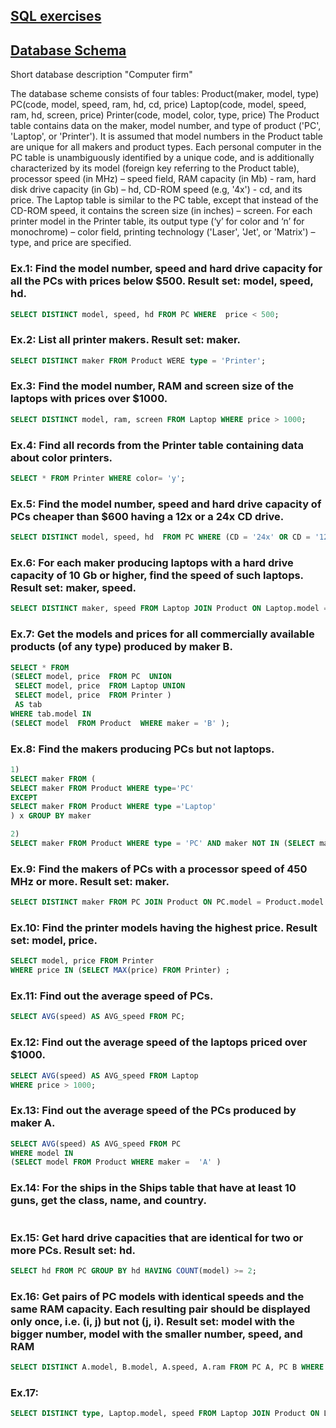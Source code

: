 ## [SQL exercises](https://sql-ex.ru/exercises/index.php?act=learn&Lang=1#resPlace)
## **[Database Schema](https://sql-ex.ru/help/select13.php#db_1)**
Short database description "Computer firm"

The database scheme consists of four tables:
Product(maker, model, type)
PC(code, model, speed, ram, hd, cd, price)
Laptop(code, model, speed, ram, hd, screen, price)
Printer(code, model, color, type, price)
The Product table contains data on the maker, model number, and type of product ('PC', 'Laptop', or 'Printer'). It is assumed that model numbers in the Product table are unique for all makers and product types. Each personal computer in the PC table is unambiguously identified by a unique code, and is additionally characterized by its model (foreign key referring to the Product table), processor speed (in MHz) – speed field, RAM capacity (in Mb) - ram, hard disk drive capacity (in Gb) – hd, CD-ROM speed (e.g, '4x') - cd, and its price. The Laptop table is similar to the PC table, except that instead of the CD-ROM speed, it contains the screen size (in inches) – screen. For each printer model in the Printer table, its output type (‘y’ for color and ‘n’ for monochrome) – color field, printing technology ('Laser', 'Jet', or 'Matrix') – type, and price are specified.

### Ex.1: Find the model number, speed and hard drive capacity for all the PCs with prices below $500. Result set: model, speed, hd.

```sql
SELECT DISTINCT model, speed, hd FROM PC WHERE  price < 500;
```

### Ex.2: List all printer makers. Result set: maker.

```sql
SELECT DISTINCT maker FROM Product WERE type = 'Printer';
```
### Ex.3: Find the model number, RAM and screen size of the laptops with prices over $1000.
```sql
SELECT DISTINCT model, ram, screen FROM Laptop WHERE price > 1000;
```
### Ex.4: Find all records from the Printer table containing data about color printers.
```sql
SELECT * FROM Printer WHERE color= 'y';
```

### Ex.5: Find the model number, speed and hard drive capacity of PCs cheaper than $600 having a 12x or a 24x CD drive.
```sql
SELECT DISTINCT model, speed, hd  FROM PC WHERE (CD = '24x' OR CD = '12x') AND price < 600;
```
### Ex.6: For each maker producing laptops with a hard drive capacity of 10 Gb or higher, find the speed of such laptops. Result set: maker, speed.
```sql
SELECT DISTINCT maker, speed FROM Laptop JOIN Product ON Laptop.model = Product.model WHERE hd>=10;
```
### Ex.7: Get the models and prices for all commercially available products (of any type) produced by maker B.
```sql
SELECT * FROM 
(SELECT model, price  FROM PC  UNION
 SELECT model, price  FROM Laptop UNION
 SELECT model, price  FROM Printer ) 
 AS tab
WHERE tab.model IN 
(SELECT model  FROM Product  WHERE maker = 'B' );
```
### Ex.8: Find the makers producing PCs but not laptops.
```sql
1)
SELECT maker FROM (
SELECT maker FROM Product WHERE type='PC'
EXCEPT
SELECT maker FROM Product WHERE type ='Laptop'
) x GROUP BY maker
```

```sql
2)
SELECT maker FROM Product WHERE type = 'PC' AND maker NOT IN (SELECT maker FROM Product WHERE type = 'Laptop') GROUP BY maker;
```
### Ex.9: Find the makers of PCs with a processor speed of 450 MHz or more. Result set: maker.

```sql
SELECT DISTINCT maker FROM PC JOIN Product ON PC.model = Product.model WHERE speed>=450;
```
### Ex.10: Find the printer models having the highest price. Result set: model, price.

```sql
SELECT model, price FROM Printer																
WHERE price IN (SELECT MAX(price) FROM Printer)	;
```

### Ex.11: Find out the average speed of PCs.
```sql
SELECT AVG(speed) AS AVG_speed FROM PC;
```
### Ex.12: Find out the average speed of the laptops priced over $1000.
```sql
SELECT AVG(speed) AS AVG_speed FROM Laptop
WHERE price > 1000;
```
### Ex.13: Find out the average speed of the PCs produced by maker A.
```sql
SELECT AVG(speed) AS AVG_speed FROM PC
WHERE model IN 
(SELECT model FROM Product WHERE maker =  'A' )
```
### Ex.14: For the ships in the Ships table that have at least 10 guns, get the class, name, and country.

```sql

```
### Ex.15: Get hard drive capacities that are identical for two or more PCs. Result set: hd.
```sql
SELECT hd FROM PC GROUP BY hd HAVING COUNT(model) >= 2;
```
### Ex.16: Get pairs of PC models with identical speeds and the same RAM capacity. Each resulting pair should be displayed only once, i.e. (i, j) but not (j, i). Result set: model with the bigger number, model with the smaller number, speed, and RAM
```sql
SELECT DISTINCT A.model, B.model, A.speed, A.ram FROM PC A, PC B WHERE A.speed = B.speed AND A.ram = B.ram AND A.model > B.model;
```
### Ex.17:
```sql
SELECT DISTINCT type, Laptop.model, speed FROM Laptop JOIN Product ON Laptop.model = Product.model WHERE speed < (SELECT MIN (speed) FROM PC);
```

